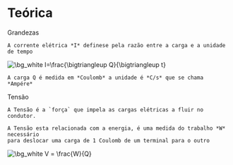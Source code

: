 # Teórica


Grandezas

    A corrente elétrica *I* definese pela razão entre a carga e a unidade de tempo

<img src="https://latex.codecogs.com/png.image?\dpi{150}&space;\bg_white&space;I=\frac{\bigtriangleup&space;Q}{\bigtriangleup&space;t}" title="\bg_white I=\frac{\bigtriangleup Q}{\bigtriangleup t}" />

    A carga Q é medida em *Coulomb* a unidade é *C/s* que se chama *Ampére*


Tensão

    A Tensão é a `força` que impela as cargas elétricas a fluir no condutor.

    A Tensão esta relacionada com a energia, é uma medida do trabalho *W* necessário
    para deslocar uma carga de 1 Coulomb de um terminal para o outro

<img src="https://latex.codecogs.com/png.image?\dpi{150}&space;\bg_white&space;V&space;=&space;\frac{W}{Q}" title="\bg_white V = \frac{W}{Q}" />

